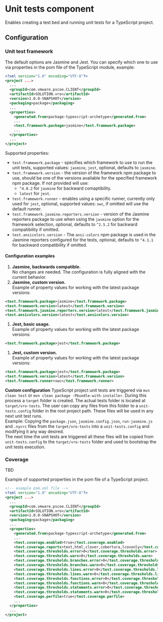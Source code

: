 # Unit tests component

Enables creating a test bed and running unit tests for a TypeScript project.

## Configuration

### Unit test framework

The default options are Jasmine and Jest. You can specify which one to use via properties in the pom file of the TypeScript module, example:
```xml
<?xml version="1.0" encoding="UTF-8"?>
<project ...>
  ...
  <groupId>com.vmware.pscoe.CLIENT</groupId>
  <artifactId>SOLUTION.vro</artifactId>
  <version>1.0.0-SNAPSHOT</version>
  <packaging>package</packaging>
  ...
  <properties>
    <generated.from>package-typescript-archetype</generated.from>
    ...
    <test.framework.package>jasmine</test.framework.package>
    ...
  </properties>
  ...
</project>
```

Supported properties:
- `test.framework.package` - specifies which framework to use to run the unit tests, supported values: `jasmine`, `jest`, optional, defaults to `jasmine`.
- `test.framework.version` - the version of the framework npm package to use, should be one of the versions available for the specified framework npm package. If not provided will use:
  - `^4.0.2` for `jasmine` for backward comaptibility.
  - `latest` for `jest`.
- `test.framework.runner` - enables using a specific runner, currently only used for `jest`, optional, supported values: `swc`, if omitted will use the default runner.
- `test.framework.jasmine.reporters.version` - version of the Jasmine reporters package to use when using the `jasmine` option for the framework selection, optional, defaults to `^2.5.2` for backward compatibility if omitted.
- `test.ansicolors.version` - The `ansi-colors` npm package is used in the Jasmine reporters configured for the tests, optional, defaults to `^4.1.1` for backward compatibility if omitted.

#### Configuration examples
1. **Jasmine, backwards compatiblе.**  
No changes are needed. The configuration is fully aligned with the current behavior.
1. **Jasmine, custom version.**  
Example of property values for working with the latest package versions:
```xml
<test.framework.package>jasmine</test.framework.package>
<test.framework.version>latest</test.framework.version>
<test.framework.jasmine.reporters.version>latest</test.framework.jasmine.reporters.version>
<test.ansicolors.version>latest</test.ansicolors.version>
```
1. **Jest, basic usage.**  
Example of property values for working with the latest package versions:
```xml
<test.framework.package>jest</test.framework.package>
```
1. **Jest, custom version.**  
Example of property values for working with the latest package versions:
```xml
<test.framework.package>jest</test.framework.package>
<test.framework.version>latest</test.framework.version>
<test.framework.runner>swc</test.framework.runner>
```

**Custom configuration**
TypeScript project unit tests are triggered via `mvn clean test` or `mvn clean package -Pbundle-with-installer`. During this process a `target` folder is created. The actual tests folder is located at `target/vro-tests`. The user can copy any files from this folder to a `unit-tests.config` folder in the root project path. These files will be used in any next unit test runs.  
Example:
Copying the `package.json`, `jasmine.config.json`, `run-jasmine.js` and `.nycrc` files from the `target/vro-tests` into a `unit-tests.config` and modifying it any way desired.  
The next time the unit tests are triggered all these files will be copied from `unit-tests.config` to the `target/vro-tests` folder and used to bootstrap the unit tests execution.  

### Coverage

TBD

Example of supported properties in the pom file of a TypeScript project.
```xml
<!-- example pom.xml file -->
<?xml version="1.0" encoding="UTF-8"?>
<project ...>
  ...
  <groupId>com.vmware.pscoe.CLIENT</groupId>
  <artifactId>SOLUTION.vro</artifactId>
  <version>1.0.0-SNAPSHOT</version>
  <packaging>package</packaging>
  ...
  <properties>
    <generated.from>package-typescript-archetype</generated.from>
    ...
    <test.coverage.enabled>true</test.coverage.enabled>
    <test.coverage.reports>text,html,clover,cobertura,lcovonly</test.coverage.reports>
    <test.coverage.thresholds.error>0</test.coverage.thresholds.error>
    <test.coverage.thresholds.warn>0</test.coverage.thresholds.warn>
    <test.coverage.thresholds.branches.error>0</test.coverage.thresholds.branches.error>
    <test.coverage.thresholds.branches.warn>0</test.coverage.thresholds.branches.warn>
    <test.coverage.thresholds.lines.error>0</test.coverage.thresholds.lines.error>
    <test.coverage.thresholds.lines.warn>0</test.coverage.thresholds.lines.warn>
    <test.coverage.thresholds.functions.error>0</test.coverage.thresholds.functions.error>
    <test.coverage.thresholds.functions.warn>0</test.coverage.thresholds.functions.warn>
    <test.coverage.thresholds.statements.error>0</test.coverage.thresholds.statements.error>
    <test.coverage.thresholds.statements.warn>0</test.coverage.thresholds.statements.warn>
    <test.coverage.perfile>true</test.coverage.perfile>
    ...
  </properties>
  ...
</project>
```
